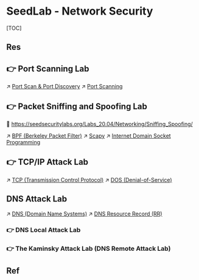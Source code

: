 # SeedLab - Network Security

[TOC]



## Res



## 👉 Port Scanning Lab
↗ [Port Scan & Port Discovery](../../../../⛈️%20Risk%20Management/🐗%20Cybersecurity%20Threats%20&%20Attacks/🛰️%20Cyber%20Threat%20Intelligence%20(CTI)%20&%20Reconnaissance/Active%20Recon/Port%20Scan%20&%20Port%20Discovery.md)
↗ [Port Scanning](../../../Reconnaissance%20&%20Exploration/Nmap%20Proj/⭐️%20Nmap%20Mechanisms%20&%20Network%20Scanning%20Principles/Port%20Scanning/Port%20Scanning.md)


[👍 Port Scanning Techniques | Nmap]: https://nmap.org/book/man-port-scanning-techniques.html

[【nmap】常用五种扫描原理详解 -TCP SYN、完整TCP、TCP ACK、TCP FIN/Xmas/NULL、UDP]: https://blog.csdn.net/m0_62783065/article/details/126803061

[👍 网络攻防技术——端口扫描 | CSDN]: https://blog.csdn.net/day0713/article/details/123171655
[「网络攻防技术」实验二——端口扫描实验 | CSDN]: https://blog.csdn.net/qq_45755706/article/details/123149634



## 👉 Packet Sniffing and Spoofing Lab
🔗 https://seedsecuritylabs.org/Labs_20.04/Networking/Sniffing_Spoofing/

↗ [BPF (Berkeley Packet Filter)](../../../../../🔑%20CS%20Core/🏎️%20Computer%20Networking%20and%20Communication/Network%20Programming%20&%20RPC/Packet%20Analyzing%20&%20Sniffing%20&%20Spoofing/Packet%20Filtering%20Expression/BPF%20(Berkeley%20Packet%20Filter).md)
↗ [Scapy](../../../../../🔑%20CS%20Core/👩‍💻%20Programming%20Methodology%20and%20Languages/🛠️%20Programming%20Tools%20Chain/🚠%20Application%20Runtimes%20&%20SDKs/Python%20Runtimes%20Environments/Python%20Third-party%20Libs/Networking%20&%20Streaming/Scapy.md)
↗ [Internet Domain Socket Programming](../../../../../🔑%20CS%20Core/🏎️%20Computer%20Networking%20and%20Communication/Network%20Programming%20&%20RPC/Internet%20Domain%20Socket%20Programming/Internet%20Domain%20Socket%20Programming.md)

[网络攻防技术——嗅探与欺骗 | CSDN]: https://blog.csdn.net/day0713/article/details/123174731
[（SEED-Lab) Sniffing_Spoofing | CSDN]: https://blog.csdn.net/qq_51927659/article/details/122980085


## 👉 TCP/IP Attack Lab
↗ [TCP (Transmission Control Protocol)](../../../../../🔑%20CS%20Core/🏎️%20Computer%20Networking%20and%20Communication/📌%20Computer%20Networking%20Basics/0x04%20Transport%20Layer/📌%20TCP%20(Transmission%20Control%20Protocol)/TCP%20(Transmission%20Control%20Protocol).md)
↗ [DOS (Denial-of-Service)](../../../../Network%20Security/Network%20Treats%20&%20Attacks/Network%20Layer%20Attacks/DOS%20(Denial-of-Service)/DOS%20(Denial-of-Service).md)

[👍 (SEED-Lab) TCP/IP Attack Lab | CSDN]: https://blog.csdn.net/qq_51927659/article/details/122984225



## DNS Attack Lab
↗ [DNS (Domain Name Systems)](../../../../../🔑%20CS%20Core/🏎️%20Computer%20Networking%20and%20Communication/📌%20Computer%20Networking%20Basics/0x01%20Application%20Layer/🚔%20Network%20Managements%20&%20Standards/DNS%20(Domain%20Name%20Systems)/DNS%20(Domain%20Name%20Systems).md)
↗ [DNS Resource Record (RR)](../../../../../🔑%20CS%20Core/🏎️%20Computer%20Networking%20and%20Communication/📌%20Computer%20Networking%20Basics/0x01%20Application%20Layer/🚔%20Network%20Managements%20&%20Standards/DNS%20(Domain%20Name%20Systems)/DNS%20Resource%20Record%20(RR).md)

### 👉 DNS Local Attack Lab
[（SEED-Lab) DNS_Local Attack Lab | CSDN]: https://blog.csdn.net/qq_51927659/article/details/122985412
[👍 SeedLab7: Local DNS Attack Lab | CSDN]: https://blog.csdn.net/Rachel_IS/article/details/109718638


### 👉 The Kaminsky Attack Lab (DNS Remote Attack Lab)

[SeedLab8: Remote DNS Attack (Kaminsky Attack) Lab | CSDN]: https://blog.csdn.net/Rachel_IS/article/details/109718962
[SeedLab:Remote DNS Attack]: http://blog.binpang.me/2017/05/16/remote-dns-attack/

[👍 Remote DNS Cache Poisoning Attack Lab]: https://hackmd.io/@ephemeral-instance/HJc4Xxc-O#Task-4-Testing-the-Setup



## Ref


